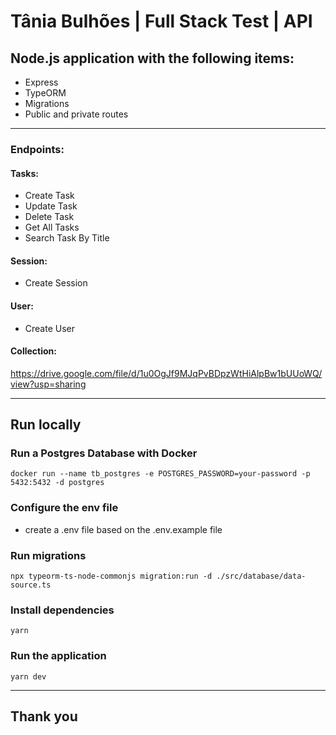 # Tânia Bulhões | Full Stack Test | API

## Node.js application with the following items:

- Express
- TypeORM
- Migrations
- Public and private routes

---

### Endpoints:
#### Tasks:
- Create Task
- Update Task
- Delete Task
- Get All Tasks
- Search Task By Title

#### Session:
- Create Session

#### User:
- Create User

#### Collection:
https://drive.google.com/file/d/1u0OgJf9MJqPvBDpzWtHiAlpBw1bUUoWQ/view?usp=sharing

---

## Run locally

### Run a Postgres Database with Docker
`docker run --name tb_postgres -e POSTGRES_PASSWORD=your-password -p 5432:5432 -d postgres`

### Configure the env file
- create a .env file based on the .env.example file

### Run migrations
`npx typeorm-ts-node-commonjs migration:run -d ./src/database/data-source.ts`

### Install dependencies
`yarn`

### Run the application
`yarn dev`

---

## Thank you
